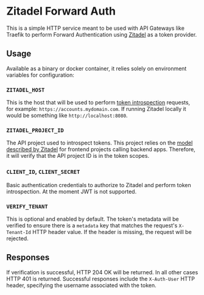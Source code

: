 # Zitadel Forward Auth
This is a simple HTTP service meant to be used with API Gateways like Traefik to perform Forward Authentication
using [Zitadel](https://zitadel.com/) as a token provider.

## Usage
Available as a binary or docker container, it relies solely on environment variables for configuration:

### `ZITADEL_HOST`
This is the host that will be used to perform
[token introspection](https://zitadel.com/docs/guides/integrate/token-introspection) requests, for example: 
`https://accounts.mydomain.com`. If running Zitadel locally it would be something like `http://localhost:8080`.

### `ZITADEL_PROJECT_ID`
The API project used to introspect tokens. This project relies on the
[model described by Zitadel](https://zitadel.com/docs/guides/solution-scenarios/frontend-calling-backend-API)
for frontend projects calling backend apps. Therefore, it will verify that the API project ID is in the token
scopes.

### `CLIENT_ID`, `CLIENT_SECRET`
Basic authentication credentials to authorize to Zitadel and perform token introspection. At the moment
JWT is not supported.

### `VERIFY_TENANT`
This is optional and enabled by default. The token's metadata will be verified to ensure there is a `metadata` key that matches
the request's `X-Tenant-Id` HTTP header value. If the header is missing, the request will be rejected.

## Responses
If verification is successful, HTTP 204 OK will be returned. In all other cases HTTP 401 is returned. Successful
responses include the `X-Auth-User` HTTP header, specifying the username associated with the token.
